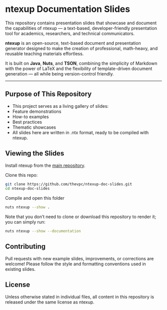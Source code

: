 # ntexup Documentation Slides

This repository contains presentation slides that showcase and document the capabilities of ntexup — a text-based, developer-friendly presentation tool for academics, researchers, and technical communicators.

**ntexup** is an open-source, text-based document and presentation generator designed to make the creation of professional, math-heavy, and reusable teaching materials effortless.

It is built on **Java**, **Nuts**, and **TSON**, combining the simplicity of Markdown with the power of LaTeX and the flexibility of template-driven document generation — all while being version-control friendly.

---

## Purpose of This Repository
- This project serves as a living gallery of slides:
- Feature demonstrations
- How-to examples
- Best practices
- Thematic showcases
- All slides here are written in .ntx format, ready to be compiled with ntexup.

## **Viewing the Slides**

Install ntexup from the [main repository](https://github.com/thevpc/ntexup.git).

Clone this repo:

```bash
git clone https://github.com/thevpc/ntexup-doc-slides.git
cd ntexup-doc-slides
```

Compile and open this folder

```bash
nuts ntexup --show .
```

Note that you don’t need to clone or download this repository to render it; you can simply run:


```bash
nuts ntexup --show --documentation
```


## Contributing
Pull requests with new example slides, improvements, or corrections are welcome!
Please follow the style and formatting conventions used in existing slides.

## License
Unless otherwise stated in individual files, all content in this repository is released under the same license as ntexup.

